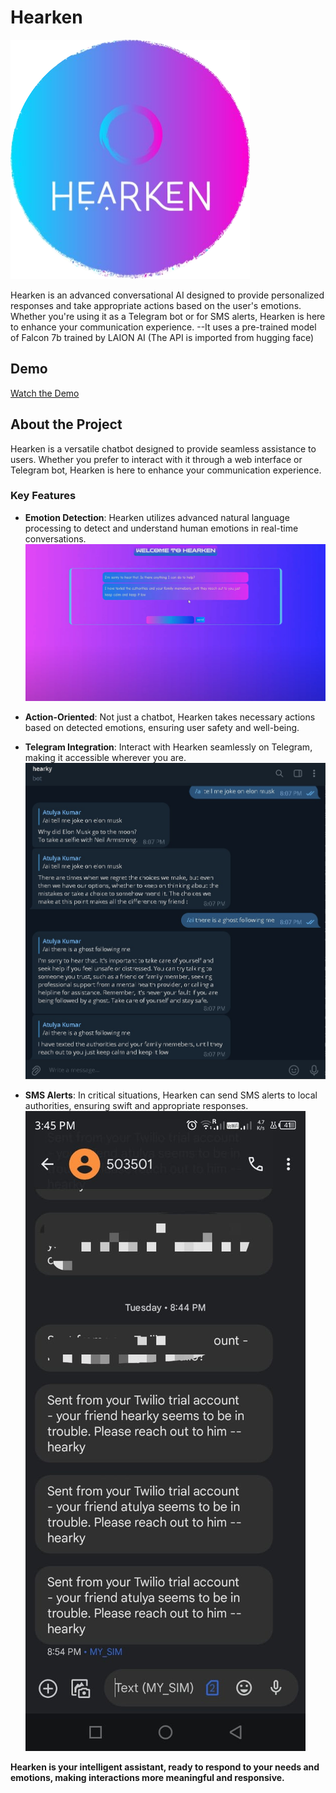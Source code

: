 # Hearken 
![Hearken Logo](hearken_logo-fotor-2023082923219.png) <!-- Add an image/logo of your chatbot here -->

Hearken is an advanced conversational AI designed to provide personalized responses and take appropriate actions based on the user's emotions. Whether you're using it as a Telegram bot or for SMS alerts, Hearken is here to enhance your communication experience.
--It uses a pre-trained model of Falcon 7b trained by LAION AI (The API is imported from hugging face)

## Demo
[Watch the Demo](https://youtu.be/g6LWvyU6xjc)


## About the Project

Hearken is a versatile chatbot designed to provide seamless assistance to users. Whether you prefer to interact with it through a web interface or Telegram bot, Hearken is here to enhance your communication experience.

### Key Features

- **Emotion Detection**: Hearken utilizes advanced natural language processing to detect and understand human emotions in real-time conversations.
  ![hearken ss](hearkyss5.jpg)

- **Action-Oriented**: Not just a chatbot, Hearken takes necessary actions based on detected emotions, ensuring user safety and well-being.

- **Telegram Integration**: Interact with Hearken seamlessly on Telegram, making it accessible wherever you are.
 ![telegram ss](telebotss.jpg) 

- **SMS Alerts**: In critical situations, Hearken can send SMS alerts to local authorities, ensuring swift and appropriate responses.
 ![sms ss](twilioss.jpg)



**Hearken is your intelligent assistant, ready to respond to your needs and emotions, making interactions more meaningful and responsive.**
